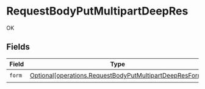 # RequestBodyPutMultipartDeepRes

OK


## Fields

| Field                                                                                                                        | Type                                                                                                                         | Required                                                                                                                     | Description                                                                                                                  |
| ---------------------------------------------------------------------------------------------------------------------------- | ---------------------------------------------------------------------------------------------------------------------------- | ---------------------------------------------------------------------------------------------------------------------------- | ---------------------------------------------------------------------------------------------------------------------------- |
| `form`                                                                                                                       | [Optional[operations.RequestBodyPutMultipartDeepResForm]](undefined/models/operations/requestbodyputmultipartdeepresform.md) | :heavy_check_mark:                                                                                                           | N/A                                                                                                                          |